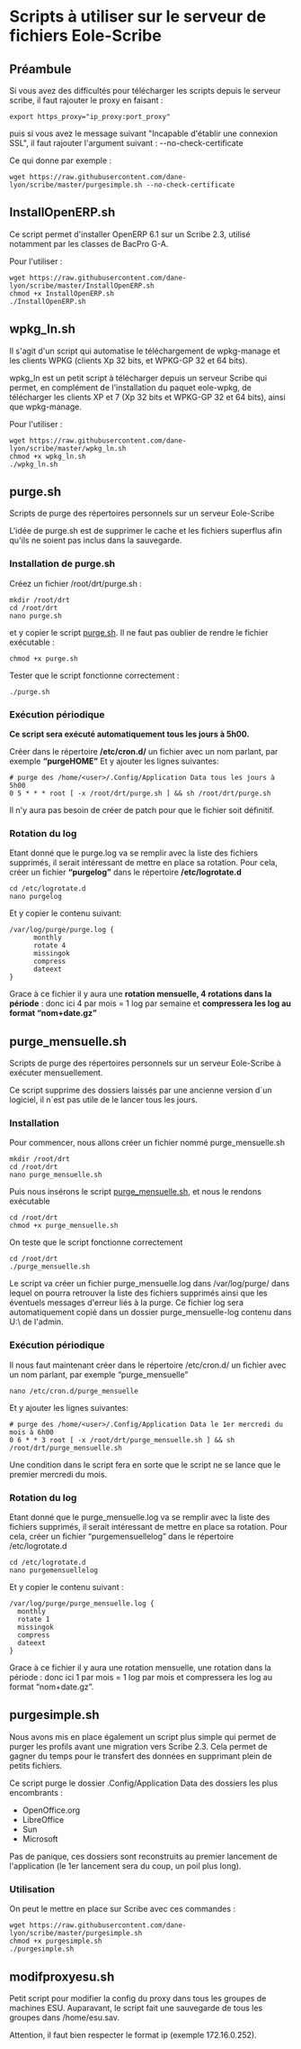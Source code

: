 # Scripts à utiliser sur le serveur de fichiers Eole-Scribe


## Préambule

Si vous avez des difficultés pour télécharger les scripts depuis le serveur scribe, il faut rajouter le proxy en faisant :
```Shell
export https_proxy="ip_proxy:port_proxy"
```
puis si vous avez le message suivant "Incapable d'établir une connexion SSL", il faut rajouter l'argument suivant :
    --no-check-certificate

Ce qui donne par exemple :
```Shell
wget https://raw.githubusercontent.com/dane-lyon/scribe/master/purgesimple.sh --no-check-certificate
```


## InstallOpenERP.sh

Ce script permet d'installer OpenERP 6.1 sur un Scribe 2.3, utilisé notamment par les classes de BacPro G-A.

Pour l'utiliser :
```Shell
wget https://raw.githubusercontent.com/dane-lyon/scribe/master/InstallOpenERP.sh
chmod +x InstallOpenERP.sh
./InstallOpenERP.sh
```

## wpkg_ln.sh

Il s'agit d'un script qui automatise le téléchargement de wpkg-manage et les clients WPKG (clients Xp 32 bits, et WPKG-GP 32 et 64 bits).

wpkg_ln est un petit script à télécharger depuis un serveur Scribe qui permet, en complément de l'installation du paquet eole-wpkg, de télécharger les clients XP et 7 (Xp 32 bits et WPKG-GP 32 et 64 bits), ainsi que wpkg-manage.

Pour l'utiliser :
```Shell
wget https://raw.githubusercontent.com/dane-lyon/scribe/master/wpkg_ln.sh
chmod +x wpkg_ln.sh
./wpkg_ln.sh
```

## purge.sh

Scripts de purge des répertoires personnels sur un serveur Eole-Scribe

L'idée de purge.sh est de supprimer le cache et les fichiers superflus afin qu'ils ne soient pas inclus dans la sauvegarde.

### Installation de purge.sh

Créez un fichier /root/drt/purge.sh :
```Shell
mkdir /root/drt
cd /root/drt
nano purge.sh
```    
et y copier le script [purge.sh](https://github.com/dane-lyon/scribe/blob/master/purge.sh).
Il ne faut pas oublier de rendre le fichier exécutable :
```Shell
chmod +x purge.sh
```    
Tester que le script fonctionne correctement :
```Shell
./purge.sh
```
    
### Exécution périodique

**Ce script sera exécuté automatiquement tous les jours à 5h00.**
    
Créer dans le répertoire **/etc/cron.d/** un fichier avec un nom parlant, par exemple **“purgeHOME”** Et y ajouter les lignes suivantes:

```Shell
# purge des /home/<user>/.Config/Application Data tous les jours à 5h00
0 5 * * * root [ -x /root/drt/purge.sh ] && sh /root/drt/purge.sh
```
Il n'y aura pas besoin de créer de patch pour que le fichier soit définitif.

### Rotation du log

Etant donné que le purge.log va se remplir avec la liste des fichiers supprimés, il serait intéressant de mettre en place sa rotation. Pour cela, créer un fichier **“purgelog”** dans le répertoire **/etc/logrotate.d**

```Shell
cd /etc/logrotate.d
nano purgelog
```
Et y copier le contenu suivant:
```Shell
/var/log/purge/purge.log {
      monthly
      rotate 4
      missingok
      compress
      dateext
}
```
Grace à ce fichier il y aura une **rotation mensuelle, 4 rotations dans la période** : donc ici 4 par mois = 1 log par semaine et **compressera les log au format “nom+date.gz”**

## purge_mensuelle.sh

Scripts de purge des répertoires personnels sur un serveur Eole-Scribe à exécuter mensuellement.

Ce script supprime des dossiers laissés par une ancienne version d´un logiciel, il n´est pas utile de le lancer tous les jours.

### Installation

Pour commencer, nous allons créer un fichier nommé purge_mensuelle.sh
```Shell
mkdir /root/drt
cd /root/drt
nano purge_mensuelle.sh
```
Puis nous insérons le script [purge_mensuelle.sh](https://github.com/dane-lyon/scribe/blob/master/purge_mensuelle.sh), et nous le rendons exécutable
```Shell
cd /root/drt
chmod +x purge_mensuelle.sh
```
On teste que le script fonctionne correctement
```Shell
cd /root/drt
./purge_mensuelle.sh
```
Le script va créer un fichier purge_mensuelle.log dans /var/log/purge/ dans lequel on pourra retrouver la liste des fichiers supprimés ainsi que les éventuels messages d'erreur liés à la purge. Ce fichier log sera automatiquement copié dans un dossier purge_mensuelle-log contenu dans U:\ de l'admin.

### Exécution périodique

Il nous faut maintenant créer dans le répertoire /etc/cron.d/ un fichier avec un nom parlant, par exemple “purge_mensuelle”
```Shell
nano /etc/cron.d/purge_mensuelle
```
 Et y ajouter les lignes suivantes:
```Shell
# purge des /home/<user>/.Config/Application Data le 1er mercredi du mois à 6h00
0 6 * * 3 root [ -x /root/drt/purge_mensuelle.sh ] && sh /root/drt/purge_mensuelle.sh
```
Une condition dans le script fera en sorte que le script ne se lance que le premier mercredi du mois.

### Rotation du log

Etant donné que le purge_mensuelle.log va se remplir avec la liste des fichiers supprimés, il serait intéressant de mettre en place sa rotation. Pour cela, créer un fichier “purgemensuellelog” dans le répertoire /etc/logrotate.d
```Shell
cd /etc/logrotate.d
nano purgemensuellelog
```
Et y copier le contenu suivant :
```Shell
/var/log/purge/purge_mensuelle.log {
  monthly
  rotate 1
  missingok
  compress
  dateext
}
```
Grace à ce fichier il y aura une rotation mensuelle, une rotation dans la période : donc ici 1 par mois = 1 log par mois et compressera les log au format “nom+date.gz”.

## purgesimple.sh

Nous avons mis en place également un script plus simple qui permet de purger les profils avant une migration vers Scribe 2.3. Cela permet de gagner du temps pour le transfert des données en supprimant plein de petits fichiers.

Ce script purge le dossier .Config/Application Data des dossiers les plus encombrants :

- OpenOffice.org
- LibreOffice
- Sun
- Microsoft

Pas de panique, ces dossiers sont reconstruits au premier lancement de l'application (le 1er lancement sera du coup, un poil plus long).

### Utilisation

On peut le mettre en place sur Scribe avec ces commandes :
```Shell
wget https://raw.githubusercontent.com/dane-lyon/scribe/master/purgesimple.sh
chmod +x purgesimple.sh
./purgesimple.sh
```
## modifproxyesu.sh


Petit script pour modifier la config du proxy dans tous les groupes de machines ESU.
Auparavant, le script fait une sauvegarde de tous les groupes dans /home/esu.sav.

Attention, il faut bien respecter le format ip (exemple 172.16.0.252).
